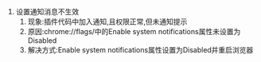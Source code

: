 1. 设置通知消息不生效
   1. 现象:插件代码中加入通知,且权限正常,但未通知提示
   2. 原因:chrome://flags/中的Enable system notifications属性未设置为Disabled
   3. 解决方式:Enable system notifications属性设置为Disabled并重启浏览器